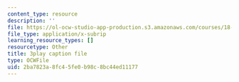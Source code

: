 ```yaml
---
content_type: resource
description: ''
file: https://ol-ocw-studio-app-production.s3.amazonaws.com/courses/18-06sc-linear-algebra-fall-2011/2ba7823a8fc45fe0b98c8bc44ed11177_cdZnhQjJu4I.vtt
file_type: application/x-subrip
learning_resource_types: []
resourcetype: Other
title: 3play caption file
type: OCWFile
uid: 2ba7823a-8fc4-5fe0-b98c-8bc44ed11177
---
```


